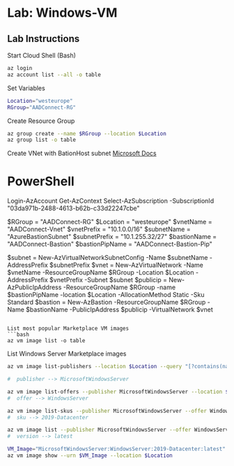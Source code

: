 # Lab: Windows-VM

## Lab Instructions

Start Cloud Shell (Bash)

```bash
az login
az account list --all -o table
```

Set Variables
```bash
Location="westeurope"
RGroup="AADConnect-RG"
```

Create Resource Group
```bash
az group create --name $RGroup --location $Location
az group list -o table
```

Create VNet with BationHost subnet
[Microsoft Docs](https://docs.microsoft.com/en-us/powershell/module/az.network/new-azbastion)

# PowerShell
Login-AzAccount
Get-AzContext
Select-AzSubscription -SubscriptionId "03da971b-2488-4613-b62b-c33d22247cbe"

$RGroup = "AADConnect-RG"
$Location = "westeurope"
$vnetName = "AADConnect-Vnet"
$vnetPrefix = "10.1.0.0/16"
$subnetName = "AzureBastionSubnet"
$subnetPrefix = "10.1.255.32/27"
$bastionName = "AADConnect-Bastion"
$bastionPipName = "AADConnect-Bastion-Pip"

$subnet = New-AzVirtualNetworkSubnetConfig -Name $subnetName -AddressPrefix $subnetPrefix
$vnet = New-AzVirtualNetwork -Name $vnetName -ResourceGroupName $RGroup -Location $Location -AddressPrefix $vnetPrefix -Subnet $subnet
$publicip = New-AzPublicIpAddress -ResourceGroupName $RGroup -name $bastionPipName -location $Location -AllocationMethod Static -Sku Standard
$bastion = New-AzBastion -ResourceGroupName $RGroup -Name $bastionName -PublicIpAddress $publicip -VirtualNetwork $vnet
```

List most popular Marketplace VM images
```bash
az vm image list -o table
```

List Windows Server Marketplace images
```bash
az vm image list-publishers --location $Location --query "[?contains(name,'Microsoft')]" -o table

#  publisher --> MicrosoftWindowsServer

az vm image list-offers --publisher MicrosoftWindowsServer --location $Location -o table
#  offer --> WindowsServer

az vm image list-skus --publisher MicrosoftWindowsServer --offer WindowsServer --location $Location -o table
#  sku --> 2019-Datacenter

az vm image list --publisher MicrosoftWindowsServer --offer WindowsServer --sku 2019-Datacenter --all --location $Location --query '[].{publisher:publisher,offer:offer,sku:sku,version:version}' -o table
#  version --> latest

VM_Image="MicrosoftWindowsServer:WindowsServer:2019-Datacenter:latest"
az vm image show --urn $VM_Image --location $Location
```
